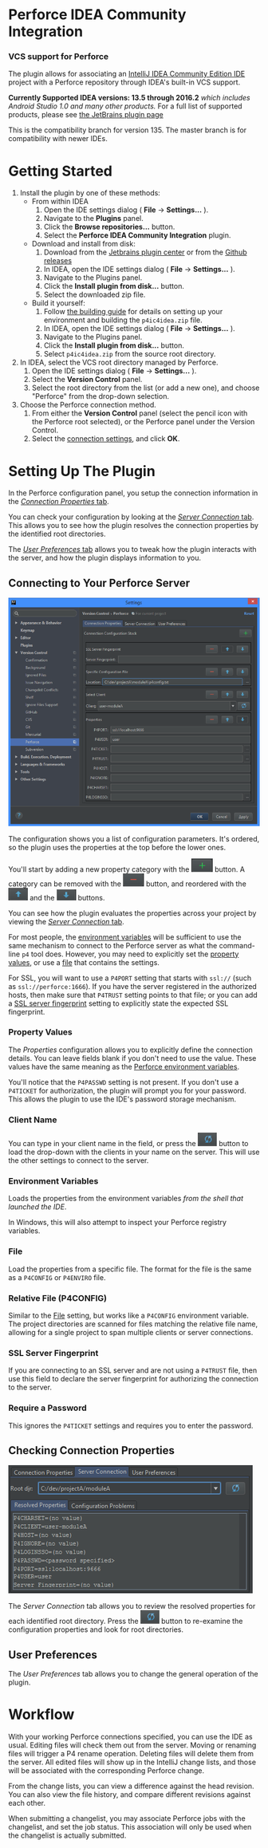 # Perforce IDEA Community Integration

### VCS support for Perforce

The plugin allows for associating an [IntelliJ IDEA Community Edition IDE](https://www.jetbrains.com/idea/)
project with a Perforce repository through IDEA's built-in VCS support.

**Currently Supported IDEA versions: 13.5 through 2016.2** *which includes Android Studio 1.0 and many other products.*
For a full list of supported products, please see
[the JetBrains plugin page](https://plugins.jetbrains.com/update/index?pr=&updateId=22898)

This is the compatibility branch for version 135.  The master branch is for compatibility with newer IDEs.


# Getting Started

1. Install the plugin by one of these methods:
    * From within IDEA
        1. Open the IDE settings dialog ( **File** -> **Settings...** ).
        1. Navigate to the **Plugins** panel.
        1. Click the **Browse repositories...** button.
        1. Select the **Perforce IDEA Community Integration** plugin.
    * Download and install from disk:
        1. Download from the
           [Jetbrains plugin center](http://plugins.jetbrains.com/plugin/7685)
           or from the [Github releases](https://github.com/groboclown/p4ic4idea/releases/latest)
        1. In IDEA, open the IDE settings dialog ( **File** -> **Settings...** ).
        1. Navigate to the Plugins panel.
        1. Click the **Install plugin from disk...** button.
        1. Select the downloaded zip file.
    * Build it yourself:
        1. Follow [the building guide](BUILDING.md) for details on setting up your
           environment and building the `p4ic4idea.zip` file.
        1. In IDEA, open the IDE settings dialog ( **File** -> **Settings...** ).
        1. Navigate to the Plugins panel.
        1. Click the **Install plugin from disk...** button.
        1. Select `p4ic4idea.zip` from the source root directory.
1. In IDEA, select the VCS root directory managed by Perforce.
    1. Open the IDE settings dialog ( **File** -> **Settings...** ).
    1. Select the **Version Control** panel.
    1. Select the root directory from the list (or add a new one), and choose
       "Perforce" from the drop-down selection.
1. Choose the Perforce connection method.
    1. From either the **Version Control** panel (select the pencil
       icon with the Perforce root selected), or the Perforce panel
       under the Version Control.
    1. Select the [connection settings](#connecting-to-your-perforce-server),
       and click **OK**.
    

# Setting Up The Plugin

In the Perforce configuration panel, you setup the connection information in
the [*Connection Properties* tab](#connecting-to-your-perforce-server).

You can check your configuration by looking at the
[*Server Connection* tab](#checking-connection-properties).  This
allows you to see how the plugin resolves the connection properties by the
identified root directories.

The [*User Preferences* tab](#user-preferences) allows you to tweak how the
plugin interacts with the server, and how the plugin displays information to
you.


## Connecting to Your Perforce Server

![Connection Properties Tab](plugin/docs/img/settings-connection-properties-1.png)

The configuration shows you a list of configuration parameters.  It's ordered, so
the plugin uses the properties at the top before the lower ones.

You'll start by adding a new property category with
the ![plus](plugin/docs/img/settings-connection-properties-plus.png) button.
A category can be removed with
the ![minus](plugin/docs/img/settings-connection-properties-minus.png) button,
and reordered with
the ![up](plugin/docs/img/settings-connection-properties-up.png) and
the ![down](plugin/docs/img/settings-connection-properties-down.png) buttons.

You can see how the plugin evaluates the properties across your project by
viewing the [*Server Connection* tab](#checking-connection-properties).

For most people, the [environment variables](#environment-variables) will be
sufficient to use the same mechanism to connect to the Perforce server as
what the command-line `p4` tool does.  However, you may need to explicitly
set the [property values](#property-values), or use a [file](#file) that
contains the settings.

For SSL, you will want to use a `P4PORT` setting that starts with `ssl://`
(such as `ssl://perforce:1666`).  If you have the server registered in the
authorized hosts, then make sure that `P4TRUST` setting points to that file;
or you can add a [SSL server fingerprint](#ssl-server-fingerprint) setting
to explicitly state the expected SSL fingerprint.

### Property Values

The *Properties* configuration allows you to explicitly define the connection
details.  You can leave fields blank if you don't need to use the value.  These
values have the same meaning as the
[Perforce environment variables](https://www.perforce.com/perforce/doc.051/manuals/p4guide/ab_envvars.html).

You'll notice that the `P4PASSWD` setting is not present.  If you don't use a
`P4TICKET` for authorization, the plugin will prompt you for your password.  This
allows the plugin to use the IDE's password storage mechanism.


### Client Name

You can type in your client name in the field, or press
the ![refresh](plugin/docs/img/settings-connection-properties-refresh.png) button
to load the drop-down with the clients in your name on the server.  This will
use the other settings to connect to the server.


### Environment Variables

Loads the properties from the environment variables *from the shell that
launched the IDE*.

In Windows, this will also attempt to inspect your Perforce registry variables.  


### File

Load the properties from a specific file.  The format for the file is the
same as a `P4CONFIG` or `P4ENVIRO` file.


### Relative File (P4CONFIG)

Similar to the [File](#file) setting, but works like a `P4CONFIG` environment
variable.  The project directories are scanned for files matching the relative
file name, allowing for a single project to span multiple clients or server
connections.


### SSL Server Fingerprint

If you are connecting to an SSL server and are not using a `P4TRUST` file,
then use this field to declare the server fingerprint for authorizing the
connection to the server. 


### Require a Password

This ignores the `P4TICKET` settings and requires you to enter the password.


## Checking Connection Properties

![Server Connection tab](plugin/docs/img/settings-connection-resolved-1.png)

The *Server Connection* tab allows you to review the resolved properties for 
each identified root directory.  Press
the ![refresh](plugin/docs/img/settings-connection-properties-refresh.png) button
to re-examine the configuration properties and look for root directories.


## User Preferences

The *User Preferences* tab allows you to change the general operation of the
plugin. 



# Workflow

With your working Perforce connections specified, you can use the IDE
as usual.  Editing files will check them out from the server.  Moving
or renaming files will trigger a P4 rename operation.  Deleting files
will delete them from the server.  All edited files will show up in
the IntelliJ change lists, and those will be associated with the
corresponding Perforce change.

From the change lists, you can view a difference against the head
revision.  You can also view the file history, and compare different
revisions against each other.

When submitting a changelist, you may associate Perforce jobs with the
changelist, and set the job status.  This association will only be used
when the changelist is actually submitted.
